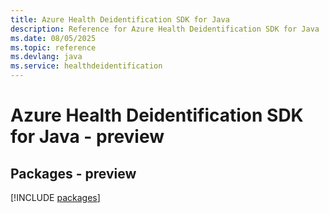 ```yaml
---
title: Azure Health Deidentification SDK for Java
description: Reference for Azure Health Deidentification SDK for Java
ms.date: 08/05/2025
ms.topic: reference
ms.devlang: java
ms.service: healthdeidentification
---
```

# Azure Health Deidentification SDK for Java - preview
## Packages - preview
[!INCLUDE [packages](health-deidentification-index.md)]